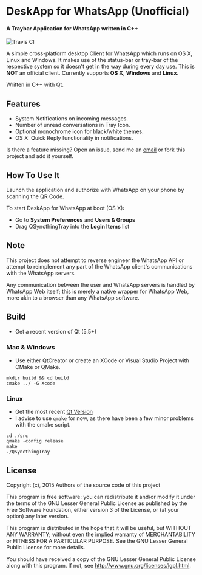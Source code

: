DeskApp for WhatsApp (Unofficial)
=============
#### A Traybar Application for WhatsApp written in C++ 

![Travis CI](https://travis-ci.org/sieren/DeskAppForWhatsApp.svg?branch=master "Travis CI
Status")


A simple cross-platform desktop Client for WhatsApp which runs on OS X, Linux and Windows.
It makes use of the status-bar or tray-bar of the respective system so it doesn't get in
the way during every day use.
This is **NOT** an official client.
Currently supports **OS X**, **Windows** and **Linux**.

Written in C++ with Qt.

## Features

+ System Notifications on incoming messages.
+ Number of unread conversations in Tray Icon.
+ Optional monochrome icon for black/white themes.
+ OS X: Quick Reply functionality in notifications.

Is there a feature missing? Open an issue, send me an [email](mailto:info@s-r-n.de) or fork this project and add it yourself.

<!---
![alt text](https://raw.githubusercontent.com/sieren/QSyncthingTray/master/media/qsyncthingtray.png "Mac OSX ")
![alt text](https://raw.githubusercontent.com/sieren/QSyncthingTray/master/media/qsyncthingubuntu.png "Ubuntu")
![alt text](https://raw.githubusercontent.com/sieren/QSyncthingTray/master/media/qsyncthingtraywin.png "Windows")
-->
## How To Use It

Launch the application and authorize with WhatsApp on your phone by scanning the QR Code.

To start DeskApp for WhatsApp at boot (OS X):

+ Go to **System Preferences** and **Users & Groups**
+ Drag QSyncthingTray into the **Login Items** list

## Note
This project does not attempt to reverse engineer the WhatsApp API or attempt to reimplement any part of the WhatsApp client's communications with the WhatsApp servers.  
  
Any communication between the user and WhatsApp servers is handled by WhatsApp Web itself; this is merely a native wrapper for WhatsApp Web, more akin to a browser than any WhatsApp software.

## Build
+ Get a recent version of Qt (5.5+)  

### Mac & Windows
+ Use either QtCreator or create an XCode or Visual Studio Project with CMake or QMake.  
```
mkdir build && cd build  
cmake ../ -G Xcode
```

### Linux
+ Get the most recent [Qt Version](http://www.qt.io/download/)
+ I advise to use `qmake` for now, as there have been a few minor problems with the cmake script.  
```
cd ./src  
qmake -config release  
make  
./QSyncthingTray
```

## License
Copyright (c), 2015 Authors of the source code of this project

This program is free software: you can redistribute it and/or modify
it under the terms of the GNU Lesser General Public License as published by
the Free Software Foundation, either version 3 of the License, or
(at your option) any later version.

This program is distributed in the hope that it will be useful,
but WITHOUT ANY WARRANTY; without even the implied warranty of
MERCHANTABILITY or FITNESS FOR A PARTICULAR PURPOSE.  See the
GNU Lesser General Public License for more details.

You should have received a copy of the GNU Lesser General Public License
along with this program.  If not, see <http://www.gnu.org/licenses/lgpl.html>.
